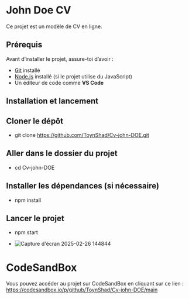 # John Doe CV

Ce projet est un modèle de CV en ligne.

## Prérequis

Avant d’installer le projet, assure-toi d’avoir :

- [Git](https://git-scm.com/) installé
- [Node.js](https://nodejs.org/) installé (si le projet utilise du JavaScript)
- Un éditeur de code comme **VS Code**

## Installation et lancement

## Cloner le dépôt  

- git clone https://github.com/ToynShad/Cv-john-DOE.git

## Aller dans le dossier du projet 

- cd Cv-john-DOE

## Installer les dépendances (si nécessaire)

- npm install

## Lancer le projet

- npm start 


- ![Capture d'écran 2025-02-26 144844](https://github.com/user-attachments/assets/5e5a735a-b2d1-46fa-9490-061b81cb4b7a)
 

# CodeSandBox

Vous pouvez accéder au projet sur CodeSandBox en cliquant sur ce lien : https://codesandbox.io/p/github/ToynShad/Cv-john-DOE/main




